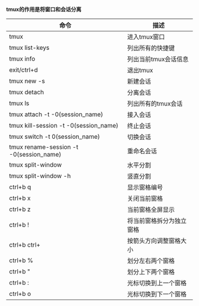 **tmux的作用是将窗口和会话分离**

| 命令                                    | 描述                     |
| --------------------------------------- | ------------------------ |
| tmux                                    | 进入tmux窗口             |
| tmux list-keys                          | 列出所有的快捷键         |
| tmux info                               | 列出当前tmux会话信息     |
| exit/ctrl+d                             | 退出tmux                 |
| tmux new -s <session-name>              | 新建会话                 |
| tmux detach                             | 分离会话                 |
| tmux ls                                 | 列出所有的tmux会话       |
| tmux attach -t -0(session_name)         | 接入会话                 |
| tmux kill-session -t -0(session_name)   | 终止会话                 |
| tmux switch -t 0(session_name)          | 切换会话                 |
| tmux rename-session -t -0(session_name) | 重命名会话               |
| tmux split-window                       | 水平分割                 |
| tmux split-window -h                    | 竖直分割                 |
| ctrl+b q                                | 显示窗格编号             |
| ctrl+b x                                | 关闭当前窗格             |
| ctrl+b z                                | 当前窗格全屏显示         |
| ctrl+b !                                | 将当前窗格拆分为独立窗格 |
| ctrl+b ctrl+<arrow key>                 | 按箭头方向调整窗格大小   |
| ctrl+b %                                | 划分左右两个窗格         |
| ctrl+b "                                | 划分上下两个窗格         |
| ctrl+b :                                | 光标切换到上一个窗格     |
| ctrl+b o                                | 光标切换到下一个窗格     |

